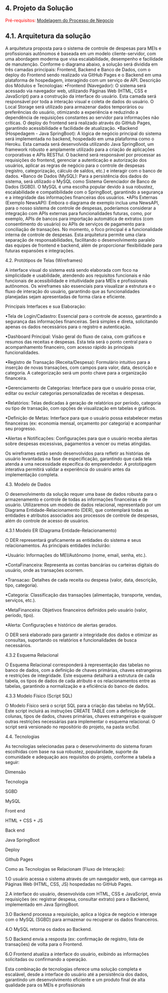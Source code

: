 ## 4. Projeto da Solução

<span style="color:red">Pré-requisitos: <a href="03-Modelagem do Processo de Negocio.md"> Modelagem do Processo de Negocio</a></span>

## 4.1. Arquitetura da solução

A arquitetura proposta para o sistema de controle de despesas para MEIs e profissionais autônomos é baseada em um modelo cliente-servidor, com uma abordagem moderna que visa escalabilidade, desempenho e facilidade de manutenção. Conforme o diagrama abaixo, a solução será dividida em três camadas principais: Frontend, Backend e Banco de Dados, com o deploy do Frontend sendo realizado via GitHub Pages e o Backend em uma plataforma de hospedagem, interagindo com um serviço de API. Descrição dos Módulos e Tecnologias: •Frontend (Navegador): O sistema será acessado via navegador web, utilizando Páginas Web (HTML, CSS e JavaScript) para a construção da interface do usuário. Esta camada será responsável por toda a interação visual e coleta de dados do usuário. O Local Storage será utilizado para armazenar dados temporários ou preferências do usuário, otimizando a experiência e reduzindo a dependência de requisições constantes ao servidor para informações não críticas. O deploy do frontend será realizado através do GitHub Pages, garantindo acessibilidade e facilidade de atualização. •Backend (Hospedagem - Java SpringBoot): A lógica de negócio principal do sistema será implementada no backend, hospedado em uma plataforma como o Heroku. Esta camada será desenvolvida utilizando Java SpringBoot, um framework robusto e amplamente utilizado para a criação de aplicações corporativas e APIs RESTful. O backend será responsável por processar as requisições do frontend, gerenciar a autenticação e autorização dos usuários, aplicar as regras de negócio para o controle de despesas (registro, categorização, cálculo de saldos, etc.) e interagir com o banco de dados. •Banco de Dados (MySQL): Para a persistência dos dados do sistema, será utilizado o MySQL como Sistema Gerenciador de Banco de Dados (SGBD). O MySQL é uma escolha popular devido à sua robustez, escalabilidade e compatibilidade com o SpringBoot, garantindo a segurança e a integridade das informações financeiras dos usuários. •APIs Externas (Exemplo NewsAPI): Embora o diagrama de exemplo inclua uma NewsAPI, para o nosso sistema de controle de despesas, poderíamos considerar a integração com APIs externas para funcionalidades futuras, como, por exemplo, APIs de bancos para importação automática de extratos (com consentimento do usuário) ou APIs de serviços de pagamento para conciliação de transações. No momento, o foco principal é a funcionalidade interna de controle de despesas. Esta arquitetura permite uma clara separação de responsabilidades, facilitando o desenvolvimento paralelo das equipes de frontend e backend, além de proporcionar flexibilidade para futuras expansões e integrações.

4.2. Protótipos de Telas (Wireframes) 

A interface visual do sistema está sendo elaborada com foco na simplicidade e usabilidade, atendendo aos requisitos funcionais e não funcionais de acessibilidade e intuitividade para MEIs e profissionais autônomos. Os wireframes são essenciais para visualizar a estrutura e o fluxo de interação do usuário, garantindo que as funcionalidades planejadas sejam apresentadas de forma clara e eficiente. 

Principais Interfaces e sua Elaboração: 

 

•Tela de Login/Cadastro: Essencial para o controle de acesso, garantindo a segurança das informações financeiras. Será simples e direta, solicitando apenas os dados necessários para o registro e autenticação. 

•Dashboard Principal: Visão geral do fluxo de caixa, com gráficos e resumos das receitas e despesas. Esta tela será o ponto central para o acompanhamento financeiro, com acesso rápido às principais funcionalidades. 

•Registro de Transação (Receita/Despesa): Formulário intuitivo para a inserção de novas transações, com campos para valor, data, descrição e categoria. A categorização será um ponto chave para a organização financeira. 

•Gerenciamento de Categorias: Interface para que o usuário possa criar, editar ou excluir categorias personalizadas de receitas e despesas. 

•Relatórios: Telas dedicadas à geração de relatórios por período, categoria ou tipo de transação, com opções de visualização em tabelas e gráficos. 

•Definição de Metas: Interface para que o usuário possa estabelecer metas financeiras (ex: economia mensal, orçamento por categoria) e acompanhar seu progresso. 

•Alertas e Notificações: Configurações para que o usuário receba alertas sobre despesas excessivas, pagamentos a vencer ou metas atingidas. 

Os wireframes estão sendo desenvolvidos para refletir as histórias de usuário levantadas na fase de especificação, garantindo que cada tela atenda a uma necessidade específica do empreendedor. A prototipagem interativa permitirá validar a experiência do usuário antes da implementação completa. 

4.3. Modelo de Dados 

O desenvolvimento da solução requer uma base de dados robusta para o armazenamento e controle de todas as informações financeiras e de usuário. Utilizaremos um modelo de dados relacional, representado por um Diagrama Entidade-Relacionamento (DER), que contemplará todas as entidades e atributos associados aos processos de controle de despesas, além do controle de acesso de usuários. 

4.3.1 Modelo ER (Diagrama Entidade-Relacionamento) 

O DER representará graficamente as entidades do sistema e seus relacionamentos. As principais entidades incluirão: 

•Usuário: Informações do MEI/Autônomo (nome, email, senha, etc.). 

•ContaFinanceira: Representa as contas bancárias ou carteiras digitais do usuário, onde as transações ocorrem. 

•Transacao: Detalhes de cada receita ou despesa (valor, data, descrição, tipo, categoria). 

•Categoria: Classificação das transações (alimentação, transporte, vendas, serviços, etc.). 

•MetaFinanceira: Objetivos financeiros definidos pelo usuário (valor, período, tipo). 

•Alerta: Configurações e histórico de alertas gerados. 

O DER será elaborado para garantir a integridade dos dados e otimizar as consultas, suportando os relatórios e funcionalidades de busca necessários. 

4.3.2 Esquema Relacional 

O Esquema Relacional corresponderá à representação das tabelas no banco de dados, com a definição de chaves primárias, chaves estrangeiras e restrições de integridade. Este esquema detalhará a estrutura de cada tabela, os tipos de dados de cada atributo e os relacionamentos entre as tabelas, garantindo a normalização e a eficiência do banco de dados. 

4.3.3 Modelo Físico (Script SQL) 

O Modelo Físico será o script SQL para a criação das tabelas no MySQL. Este script incluirá as instruções CREATE TABLE com a definição de colunas, tipos de dados, chaves primárias, chaves estrangeiras e quaisquer outras restrições necessárias para implementar o esquema relacional. O script será versionado no repositório do projeto, na pasta src/bd. 

4.4. Tecnologias 

As tecnologias selecionadas para o desenvolvimento do sistema foram escolhidas com base na sua robustez, popularidade, suporte da comunidade e adequação aos requisitos do projeto, conforme a tabela a seguir: 

Dimensão 

Tecnologia 

SGBD 

MySQL 

Front end 

HTML + CSS + JS 

Back end 

Java SpringBoot 

Deploy 

Github Pages 

Como as Tecnologias se Relacionam (Fluxo de Interação): 

1.O usuário acessa o sistema através de um navegador web, que carrega as Páginas Web (HTML, CSS, JS) hospedadas no GitHub Pages. 

2.A interface do usuário, desenvolvida com HTML, CSS e JavaScript, envia requisições (ex: registrar despesa, consultar extrato) para o Backend, implementado em Java SpringBoot. 

3.O Backend processa a requisição, aplica a lógica de negócio e interage com o MySQL (SGBD) para armazenar ou recuperar os dados financeiros. 

4.O MySQL retorna os dados ao Backend. 

5.O Backend envia a resposta (ex: confirmação de registro, lista de transações) de volta para o Frontend. 

6.O Frontend atualiza a interface do usuário, exibindo as informações solicitadas ou confirmando a operação. 

Esta combinação de tecnologias oferece uma solução completa e escalável, desde a interface do usuário até a persistência dos dados, garantindo um desenvolvimento eficiente e um produto final de alta qualidade para os MEIs e profissionais 
